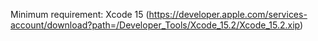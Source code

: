 Minimum requirement: Xcode 15 (https://developer.apple.com/services-account/download?path=/Developer_Tools/Xcode_15.2/Xcode_15.2.xip)
